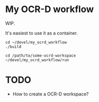 My OCR-D workflow
=================

WIP.

It's easiest to use it as a container.

~~~
cd ~/devel/my_ocrd_workflow
./build
~~~

~~~
cd /path/to/some-ocrd-workspace
~/devel/my_ocrd_workflow/run
~~~


TODO
====
* How to create a OCR-D workspace?
